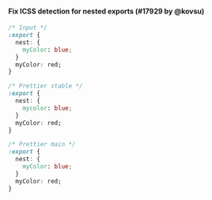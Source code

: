 #### Fix ICSS detection for nested exports (#17929 by @kovsu)

<!-- prettier-ignore -->
```css
/* Input */
:export {
  nest: {
    myColor: blue;
  }
  myColor: red;
}

/* Prettier stable */
:export {
  nest: {
    mycolor: blue;
  }
  myColor: red;
}

/* Prettier main */
:export {
  nest: {
    myColor: blue;
  }
  myColor: red;
}
```

